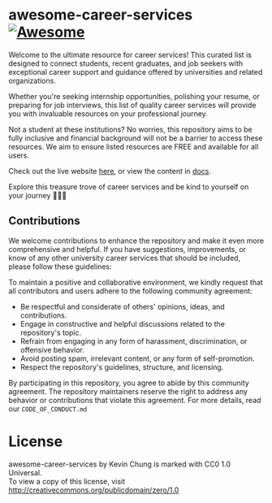 # awesome-career-services [![Awesome](https://awesome.re/badge.svg)](https://awesome.re)

Welcome to the ultimate resource for career services! This curated list is designed to connect students, recent graduates, and job seekers with exceptional career support and guidance offered by universities and related organizations.  

Whether you're seeking internship opportunities, polishing your resume, or preparing for job interviews, this list of quality career services will provide you with invaluable resources on your professional journey.  

Not a student at these institutions? No worries, this repository aims to be fully inclusive and financial background will not be a barrier to access these resources. We aim to ensure listed resources are FREE and available for all users.

Check out the live website [here](https://awesome-career-services.kchungdev.com), or view the content in [docs](docs/index.md).

Explore this treasure trove of career services and be kind to yourself on your journey 🚀🚀🚀

## Contributions

We welcome contributions to enhance the repository and make it even more comprehensive and helpful. If you have suggestions, improvements, or know of any other university career services that should be included, please follow these guidelines:

To maintain a positive and collaborative environment, we kindly request that all contributors and users adhere to the following community agreement:

- Be respectful and considerate of others' opinions, ideas, and contributions.
- Engage in constructive and helpful discussions related to the repository's topic.
- Refrain from engaging in any form of harassment, discrimination, or offensive behavior.
- Avoid posting spam, irrelevant content, or any form of self-promotion.
- Respect the repository's guidelines, structure, and licensing.

By participating in this repository, you agree to abide by this community agreement. The repository maintainers reserve the right to address any behavior or contributions that violate this agreement. For more details, read our `CODE_OF_CONDUCT.md`

# License

awesome-career-services by Kevin Chung is marked with CC0 1.0 Universal.   
To view a copy of this license, visit http://creativecommons.org/publicdomain/zero/1.0